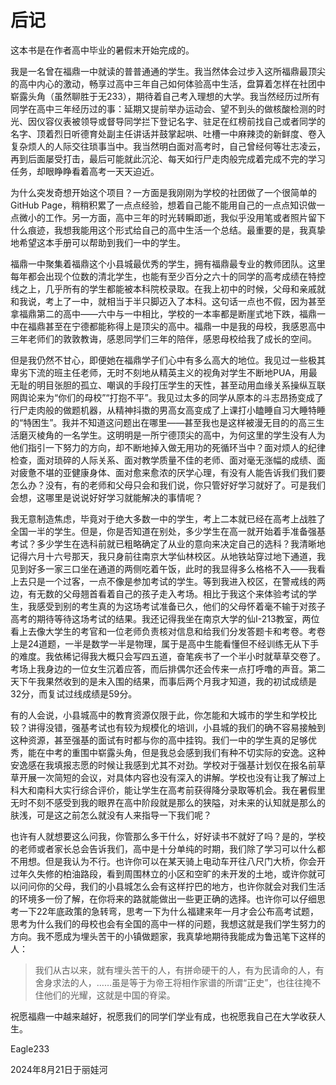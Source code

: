 # 后记

这本书是在作者高中毕业的暑假末开始完成的。

我是一名曾在福鼎一中就读的普普通通的学生。我当然体会过步入这所福鼎最顶尖的高中内心的激动，畅享过高中三年自己如何体验高中生活，盘算着怎样在社团中崭露头角（虽然聊胜于无233），期待着自己考入理想的大学。我当然经历过所有同学在高中三年经历过的事：延期又提前举办运动会、望不到头的做核酸检测的时光、因仪容仪表被领导或督导同学拦下登记名字、驻足在红榜前找自己或者同学的名字、顶着烈日听德育处副主任讲话并鼓掌起哄、吐槽一中麻辣烫的新鲜度、卷入复杂烦人的人际交往琐事当中。我当然明白面对高考时，自己曾经何等壮志凌云，再到后面屡受打击，最后可能就此沉沦、每天如行尸走肉般完成着完成不完的学习任务，却眼睁睁看着高考一天天迫近。

为什么突发奇想开始这个项目？一方面是我刚刚为学校的社团做了一个很简单的GitHub Page，稍稍积累了一点点经验，想着自己能不能用自己的一点点知识做一点微小的工作。另一方面，高中三年的时光转瞬即逝，我似乎没用笔或者照片留下什么痕迹，我想我能用这个形式给自己的高中生活一个总结。最重要的是，我真挚地希望这本手册可以帮助到我们一中的学生。

福鼎一中聚集着福鼎这个小县城最优秀的学生，拥有福鼎最专业的教师团队。这里每年都会出现个位数的清北学生，也能有至少百分之六十的同学的高考成绩在特控线之上，几乎所有的学生都能被本科院校录取。在我上初中的时候，父母和亲戚就和我说，考上了一中，就相当于半只脚迈入了本科。这句话一点也不假，因为甚至拿福鼎第二的高中——六中与一中相比，学校的一本率都是断崖式地下跌，福鼎一中在福鼎甚至在宁德都能称得上是顶尖的高中。福鼎一中是我的母校，我感恩高中三年老师们的敦敦教诲，感恩同学们三年的陪伴，感恩母校给我了成长的空间。

但是我仍然不甘心，即便她在福鼎学子们心中有多么高大的地位。我见过一些极其卑劣下流的班主任老师，无时不刻地从精英主义的视角对学生不断地PUA，用最无耻的明目张胆的孤立、嘲讽的手段打压学生的天性，甚至动用血缘关系操纵互联网舆论来为“你们的母校”“打抱不平”。我见过太多的同学从原本的斗志昂扬变成了行尸走肉般的做题机器，从精神抖擞的男高女高变成了上课打小瞌睡自习大睡特睡的“特困生”。我并不知道这问题出在哪里——甚至我也是这样被漫无目的的高三生活磨灭棱角的一名学生。这明明是一所宁德顶尖的高中，为何这里的学生没有人为他们指引一下努力的方向，却不断地掉入做无用功的死循环当中？面对烦人的纪律检查，面对琐碎的人际关系、面对教学质量不佳的老师、面对毫无涨幅的成绩、面对疲惫不堪的亚健康身体、面对愈来愈浓的厌学心理，有没有人能告诉我们我们要怎么办？没有，有的老师和父母只会和我们说，你只管好好学习就好了。可是我们会想，这哪里是说说好好学习就能解决的事情呢？

我无意制造焦虑，毕竟对于绝大多数一中的学生，考上二本就已经在高考上战胜了全国一半的学生。但是，你是否知道在别处，多少学生在高一就开始着手准备强基考试？多少学生在选科前就已粗略确定了从业的意向来决定自己的选科？我清晰地记得六月十六号那天，我只身前往南京大学仙林校区。从地铁站穿过地下通道，我见到好多一家三口坐在通道的两侧吃着午饭，此时的我显得多么格格不入——我看上去只是一个过客，一点不像是参加考试的学生。等到我进入校区，在警戒线的两边，有无数的父母翘首看着自己的孩子走入考场。相比于我这个来体验考试的学生，我感受到别的考生真的为这场考试准备已久，他们的父母怀着毫不输于对孩子高考的期待等待这场考试的结果。我还记得我坐在南京大学的仙I-213教室，两位看上去像大学生的考官和一位老师负责核对信息和给我们分发答题卡和考卷。考卷上是24道题，一半是数学一半是物理，属于是高中生能看懂但不经训练无从下手的难度。我依稀记得我大概只会写四五道，奋笔疾书了一个半小时就草草交卷了。考场上我身边的一位女生沉着应答，而后排偶尔还会传来一点打呼噜的声音。第二天下午我果然收到的是未入围的结果，而事后两个月我才知道，我的初试成绩是32分，而复试过线成绩是59分。

有的人会说，小县城高中的教育资源仅限于此，你怎能和大城市的学生和学校比较？讲得没错，强基考试也有较为规模化的培训，小县城的我们的确不容易接触到这种资源，甚至强基的面试有时都与你的高中挂钩。我们一中的学生真的足够优秀，能在中考的重围中崭露头角，但是我总会感到我们有种不切实际的安逸。这种安逸感在我填报志愿的时候让我感到尤其不对劲。学校对于强基计划仅在报名前草草开展一次简短的会议，对具体内容也没有深入的讲解。学校也没有让我了解过上科大和南科大实行综合评价，能让学生在高考前获得降分录取等机会。我在暑假里无时不刻不感受到我的眼界在高中阶段就是那么的狭隘，对未来的认知就是那么的肤浅，可是这之前怎么就没有人来指导一下我们呢？

也许有人就想要这么问我，你管那么多干什么，好好读书不就好了吗？是的，学校的老师或者家长总会告诉我们，高中是十分单纯的时期，我们除了学习可以什么都不用想。但是我认为不行。也许你可以在某天骑上电动车开往八尺门大桥，你会开过年久失修的柏油路段，看到周围林立的小区和空旷的未开发的土地，或许你就可以问问你的父母，我们的小县城怎么会有这样拧巴的地方，也许你就会对我们生活的环境多一份了解，在你将来的路就能做出一些更正确的选择。也许你可以仔细思考一下22年底政策的急转弯，思考一下为什么福建来年一月才会公布高考试题，思考为什么我们的母校也会有全国的高中一样的问题，我想这就是我们学生努力的方向。我不愿成为埋头苦干的小镇做题家，我真挚地期待我能成为鲁迅笔下这样的人：

> 我们从古以来，就有埋头苦干的人，有拼命硬干的人，有为民请命的人，有舍身求法的人，……虽是等于为帝王将相作家谱的所谓“正史”，也往往掩不住他们的光耀，这就是中国的脊梁。

祝愿福鼎一中越来越好，祝愿我们的同学们学业有成，也祝愿我自己在大学收获人生。

Eagle233

2024年8月21日于丽娃河
